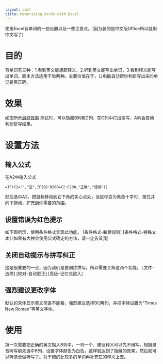 ```yaml
---
layout: post
title: Memorizing words with Excel
---
```

使用Excel背单词的一些设置以及一些注意点。(因为装的是中文版Office所以就用中文写了)

# 目的
背单词有三种：1.看到英文能想起释义，2.听到英文能写出单词，3.看到释义能写出单词。而本方法适用于后两种。主要价值在于，让电脑自动帮你判断写出来的单词是否正确。

# 效果
如图所示[最终效果]()
测试时，可以隐藏B列和D列，在C列中打出拼写，A列会自动判断拼写结果。

# 设置方法
## 输入公式
在A2中输入公式
``` excel
=IF(C2="","空",IF(B2:B200=C2:C200,"正确","错误"))
```
然后选中A2，把鼠标移动到右下角的实心点处，当鼠标变为黑色十字时，按住并向下拖动，扩充到你需要的范围。

## 设置错误为红色提示
如下图所示，使用条件格式实现此功能。
[条件格式-新建规则]
[条件格式-特殊文本]
(如果有大神会使用公式确定的方法，请一定告诉我)

## __关闭自动提示与拼写纠正__
这是很重要的一点，因为我们是要训练拼写，所以需要关掉这两个功能。
[文件-选项]
[校对-自动更正]
[高级-记忆式键入]

## 强烈建议更改字体
默认的宋体显示英文简直不能看，强烈建议选择BC两列，并把字体设置为"Times New Roman"等英文字体。

# 使用
第一次需要把正确的英文输入B列中，一列一个，建议释义可以先不用写。根据录音听写前先选中B列，设置字体颜色为白色，这样就达到了隐藏的效果，然后就可以听录音做听写了。对于错的比较多的单词再补充它的释义上去。

